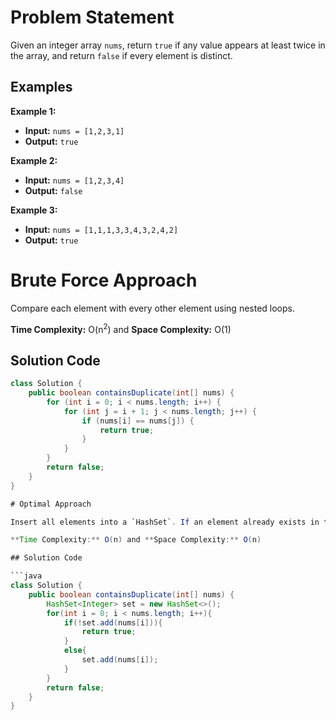 # Problem Statement

Given an integer array `nums`, return `true` if any value appears at least twice in the array, and return `false` if every element is distinct.

## Examples

**Example 1:**

- **Input:** `nums = [1,2,3,1]`
- **Output:** `true`

**Example 2:**

- **Input:** `nums = [1,2,3,4]`
- **Output:** `false`

**Example 3:**

- **Input:** `nums = [1,1,1,3,3,4,3,2,4,2]`
- **Output:** `true`

# Brute Force Approach 

Compare each element with every other element using nested loops. 

**Time Complexity:** O(n<sup>2</sup>) and **Space Complexity:** O(1)

## Solution Code

```java
class Solution {
    public boolean containsDuplicate(int[] nums) {        
        for (int i = 0; i < nums.length; i++) {
            for (int j = i + 1; j < nums.length; j++) {
                if (nums[i] == nums[j]) {
                    return true;
                }
            }
        }
        return false;
    }
}

# Optimal Approach 

Insert all elements into a `HashSet`. If an element already exists in the `HashSet`, the add operation will return `false`, indicating that the element is a duplicate. 

**Time Complexity:** O(n) and **Space Complexity:** O(n)

## Solution Code

```java
class Solution {
    public boolean containsDuplicate(int[] nums) {
        HashSet<Integer> set = new HashSet<>();
        for(int i = 0; i < nums.length; i++){
            if(!set.add(nums[i])){
                return true;
            }
            else{
                set.add(nums[i]);
            }
        }
        return false;
    }
}
